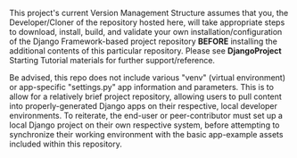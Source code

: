 This project's current Version Management Structure assumes that you, the Developer/Cloner of the repository hosted here, will take appropriate steps to download, install, build, and validate your own installation/configuration of the Django Framework-based project repository **BEFORE** installing the additional contents of this particular repository. Please see **DjangoProject** Starting Tutorial materials for further support/reference.

Be advised, this repo does not include various "venv" (virtual environment) or app-specific "settings.py" app information and parameters. This is to allow for a relatively brief project repository, allowing users to pull content into properly-generated Django apps on their respective, local developer environments. To reiterate, the end-user or peer-contributor must set up a local Django project on their own respective system, before attempting to synchronize their working environment with the basic app-example assets included within this repository.
